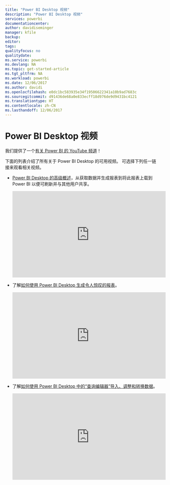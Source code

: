 ```yaml
---
title: "Power BI Desktop 视频"
description: "Power BI Desktop 视频"
services: powerbi
documentationcenter: 
author: davidiseminger
manager: kfile
backup: 
editor: 
tags: 
qualityfocus: no
qualitydate: 
ms.service: powerbi
ms.devlang: NA
ms.topic: get-started-article
ms.tgt_pltfrm: NA
ms.workload: powerbi
ms.date: 12/06/2017
ms.author: davidi
ms.openlocfilehash: e0dc1bc583935e34f19506622341a10b9ad7683c
ms.sourcegitcommit: d91436de68a0e833ecff18d976de9d9431bc4121
ms.translationtype: HT
ms.contentlocale: zh-CN
ms.lasthandoff: 12/06/2017
---
```

# <a name="power-bi-desktop-videos"></a>Power BI Desktop 视频
我们提供了一个[有关 Power BI 的 YouTube 频道](http://www.youtube.com/playlist?list=PL1N57mwBHtN2q1WbU5O29rrn_A0lkVv9p)！

下面的列表介绍了所有关于 Power BI Desktop 的可用视频。 可选择下列任一链接来观看相关视频。

* [Power BI Desktop 的高级概述](https://www.youtube.com/watch?v=Qgam9M8I0xA)，从获取数据并生成报表到将此报表上载到 Power BI 以便可刷新并与其他用户共享。
  
  <iframe width="500" height="281" src="https://www.youtube.com/embed/Qgam9M8I0xA" frameborder="0" allowfullscreen></iframe>
* 了解[如何使用 Power BI Desktop 生成令人惊叹的报表](https://www.youtube.com/watch?v=ByIUx-HmQbw)。
  
  <iframe width="500" height="281" src="https://www.youtube.com/embed/IMAsitQ2cAc" frameborder="0" allowfullscreen></iframe>
* 了解[如何使用 Power BI Desktop 中的“查询编辑器”导入、调整和转换数据](https://www.youtube.com/watch?v=ByIUx-HmQbw)。
  
  <iframe width="500" height="281" src="https://www.youtube.com/embed/ByIUx-HmQbw" frameborder="0" allowfullscreen></iframe>

